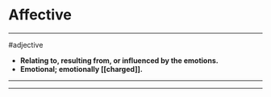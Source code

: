 # Affective
---
#adjective
- **Relating to, resulting from, or influenced by the emotions.**
- **Emotional; emotionally [[charged]].**
---
---
